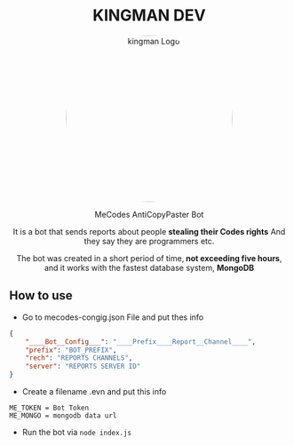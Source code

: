 <h1 align="center">KINGMAN DEV</h1>
<p align="center">
  <img style="border-radius:50%;" width="300" height="300" src="hhttps://h.top4top.io/p_1873t456n1.png" alt="kingman Logo">
</p>
<p align="center">MeCodes AntiCopyPaster Bot</p>
<p align="center">It is a bot that sends reports about people <strong>stealing their Codes rights</strong> And they say they are programmers etc.</p>
<p align="center">The bot was created in a short period of time,<strong> not exceeding five hours</strong>, and it works with the fastest database system, <strong>MongoDB</strong></p>
<h2>How to use</h2>


*  Go to mecodes-congig.json File and put thes info


```json
{
    "____Bot__Config___": "____Prefix____Report__Channel____",
    "prefix": "BOT_PREFIX",
    "rech": "REPORTS CHANNELS",
    "server": "REPORTS SERVER ID"
}
```
* Create a  filename .evn and put this info


```env
ME_TOKEN = Bot Token
ME_MONGO = mongodb data url
```


* Run the bot via `node index.js`



